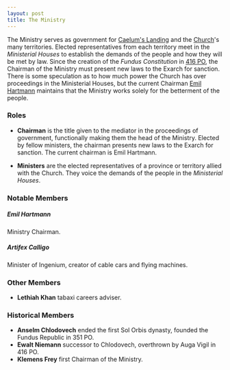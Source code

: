 ```yaml
---
layout: post
title: The Ministry
---
```


The Ministry serves as government for [Caelum's Landing](profundus#caelums-landing) and the [Church](church-of-caelum)'s many territories. Elected representatives from each territory meet in the *Ministerial Houses* to establish the demands of the people and how they will be met by law. Since the creation of the *Fundus Constitution* in [416 PO](timeline#416-po), the Chairman of the Ministry must present new laws to the Exarch for sanction. There is some speculation as to how much power the Church has over proceedings in the Ministerial Houses, but the current Chairman [Emil Hartmann](#emil-hartmann) maintains that the Ministry works solely for the betterment of the people.

### Roles

- **Chairman** is the title given to the mediator in the proceedings of government, functionally making them the head of the Ministry. Elected by fellow ministers, the chairman presents new laws to the Exarch for sanction. The current chairman is Emil Hartmann.

- **Ministers** are the elected representatives of a province or territory allied with the Church. They voice the demands of the people in the *Ministerial Houses*.

### Notable Members

##### **Emil Hartmann**

Ministry Chairman.

##### **Artifex Calligo**

Minister of Ingenium, creator of cable cars and flying machines.

### Other Members

- **Lethiah Khan** tabaxi careers adviser.

### Historical Members

- **Anselm Chlodovech** ended the first Sol Orbis dynasty, founded the Fundus Republic in 351 PO.
- **Ewalt Niemann** successor to Chlodovech, overthrown by Auga Vigil in 416 PO.
- **Klemens Frey** first Chairman of the Ministry.
